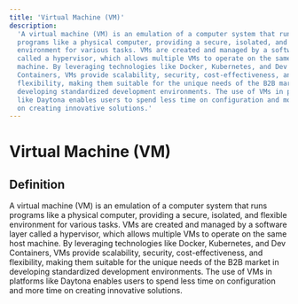 ```yaml
---
title: 'Virtual Machine (VM)'
description:
  'A virtual machine (VM) is an emulation of a computer system that runs
  programs like a physical computer, providing a secure, isolated, and flexible
  environment for various tasks. VMs are created and managed by a software layer
  called a hypervisor, which allows multiple VMs to operate on the same host
  machine. By leveraging technologies like Docker, Kubernetes, and Dev
  Containers, VMs provide scalability, security, cost-effectiveness, and
  flexibility, making them suitable for the unique needs of the B2B market in
  developing standardized development environments. The use of VMs in platforms
  like Daytona enables users to spend less time on configuration and more time
  on creating innovative solutions.'
---
```


# Virtual Machine (VM)

## Definition

A virtual machine (VM) is an emulation of a computer system that runs programs
like a physical computer, providing a secure, isolated, and flexible environment
for various tasks. VMs are created and managed by a software layer called a
hypervisor, which allows multiple VMs to operate on the same host machine. By
leveraging technologies like Docker, Kubernetes, and Dev Containers, VMs provide
scalability, security, cost-effectiveness, and flexibility, making them suitable
for the unique needs of the B2B market in developing standardized development
environments. The use of VMs in platforms like Daytona enables users to spend
less time on configuration and more time on creating innovative solutions.

